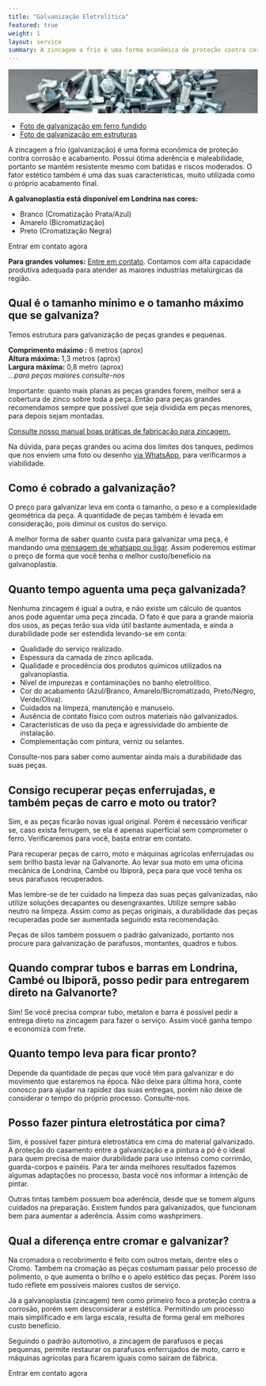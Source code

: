 ```yaml
---
title: "Galvanização Eletrolítica"
featured: true
weight: 1
layout: service
summary: A zincagem a frio é uma forma econômica de proteção contra corrosão e acabamento. Possui ótima resistência contra batidas e...
---
```

![Zincagem em parafusos](/images/zincagem-eletrolitica/zincagem_parafusos.jpeg)

  - [Foto de galvanização em ferro fundido](/images/zincagem-eletrolitica/zincagem_ferro_fundido.jpeg)
  - [Foto de galvanização em estruturas](/images/zincagem-eletrolitica/zincagem_estruturas.jpeg)

A zincagem a frio (galvanização) é uma forma econômica de proteção contra corrosão e acabamento. Possui ótima aderência e maleabilidade, portanto se mantém resistente mesmo com batidas e riscos moderados. O fator estético também é uma das suas características, muito utilizada como o próprio acabamento final.

**A galvanoplastia está disponível em Londrina nas cores:**
- Branco (Cromatização Prata/Azul)
- Amarelo (Bicromatização)
- Preto (Cromatização Negra)

<a href="/contato" class="button" style="text-decoration:none !important;">Entrar em contato agora</a>

**Para grandes volumes:** [Entre em contato](/contato). Contamos com alta capacidade produtiva adequada para atender as maiores industrias metalúrgicas da região.

## Qual é o tamanho mínimo e o tamanho máximo que se galvaniza?
Temos estrutura para galvanização de peças grandes e pequenas.

**Comprimento máximo :** 6 metros (aprox) \
**Altura máxima:** 1,3 metros (aprox) \
**Largura máxima:** 0,8 metro (aprox) \
*...para peças maiores consulte-nos*

Importante: quanto mais planas as peças grandes forem, melhor será a cobertura de zinco sobre toda a peça. Então para peças grandes recomendamos sempre que possível que seja dividida em peças menores, para depois sejam montadas.

[Consulte nosso manual boas práticas de fabricação para zincagem.](/boas-praticas-de-fabricacao)

Na dúvida, para peças grandes ou acima dos limites dos tanques, pedimos que nos enviem uma foto ou desenho [via WhatsApp](/contato), para verificarmos a viabilidade.

## Como é cobrado a galvanização?
O preço para galvanizar leva em conta o tamanho, o peso e a complexidade geométrica da peça. A quantidade de peças também é levada em consideração, pois diminui os custos do serviço.

A melhor forma de saber quanto custa para galvanizar uma peça, é mandando uma [mensagem de whatsapp ou ligar](/contato). Assim poderemos estimar o preço de forma que você tenha o melhor custo/benefício na galvanoplastia.

## Quanto tempo aguenta uma peça galvanizada?
Nenhuma zincagem é igual a outra, e não existe um cálculo de quantos anos pode aguentar uma peça zincada. O fato é que para a grande maioria dos usos, as peças terão sua vida útil bastante aumentada, e ainda a durabilidade pode ser estendida levando-se em conta:

- Qualidade do serviço realizado.
- Espessura da camada de zinco aplicada.
- Qualidade e procedência dos produtos químicos utilizados na galvanoplastia.
- Nível de impurezas e contaminações no banho eletrolítico.
- Cor do acabamento (Azul/Branco, Amarelo/Bicromatizado, Preto/Negro, Verde/Oliva).
- Cuidados na limpeza, manutenção e manuseio.
- Ausência de contato físico com outros materiais não galvanizados.
- Características de uso da peça e agressividade do ambiente de instalação.
- Complementação com pintura, verniz ou selantes.

Consulte-nos para saber como aumentar ainda mais a durabilidade das suas peças.

## Consigo recuperar peças enferrujadas, e também peças de carro e moto ou trator?
Sim, e as peças ficarão novas igual original. Porém é necessário verificar se, caso exista ferrugem, se ela é apenas superfícial sem comprometer o ferro. Verificaremos para você, basta entrar em contato.

Para recuperar peças de carro, moto e máquinas agrícolas enferrujadas ou sem brilho basta levar na Galvanorte. Ao levar sua moto em uma oficina mecânica de Londrina, Cambé ou Ibiporã, peça para que você tenha os seus parafusos recuperados.

Mas lembre-se de ter cuidado na limpeza das suas peças galvanizadas, não utilize soluções decapantes ou desengraxantes. Utilize sempre sabão neutro na limpeza. Assim como as peças originais, a durabilidade das peças recuperadas pode ser aumentada seguindo esta recomendação.

Peças de silos também possuem o padrão galvanizado, portanto nos procure para galvanização de parafusos, montantes, quadros e tubos.

## Quando comprar tubos e barras em Londrina, Cambé ou Ibiporã, posso pedir para entregarem direto na Galvanorte?
Sim! Se você precisa comprar tubo, metalon e barra é possível pedir a entrega direto na zincagem para fazer o serviço. Assim você ganha tempo e economiza com frete.

## Quanto tempo leva para ficar pronto?
Depende da quantidade de peças que você têm para galvanizar e do movimento que estaremos na época. Não deixe para última hora, conte conosco para ajudar na rapidez das suas entregas, porém não deixe de considerar o tempo do próprio processo. Consulte-nos.

## Posso fazer pintura eletrostática por cima?
Sim, é possível fazer pintura eletrostática em cima do material galvanizado. A proteção do casamento entre a galvanização e a pintura a pó é o ideal para quem precisa de maior durabilidade para uso intenso como corrimão, guarda-corpos e painéis. Para ter ainda melhores resultados fazemos algumas adaptações no processo, basta você nos informar a intenção de pintar.

Outras tintas também possuem boa aderência, desde que se tomem alguns cuidados na preparação. Existem fundos para galvanizados, que funcionam bem para aumentar a aderência. Assim como washprimers.

## Qual a diferença entre cromar e galvanizar?
Na cromadora o recobrimento é feito com outros metais, dentre eles o Cromo. Também na cromação as peças costumam passar pelo processo de polimento, o que aumenta o brilho e o apelo estético das peças. Porém isso tudo reflete em possíveis maiores custos de serviço.

Já a galvanoplastia (zincagem) tem como primeiro foco a proteção contra a corrosão, porém sem desconsiderar a estética. Permitindo um processo mais simplificado e em larga escala, resulta de forma geral em melhores custo benefício. 

Seguindo o padrão automotivo, a zincagem de parafusos e peças pequenas, permite restaurar os parafusos enferrujados de moto, carro e máquinas agrícolas para ficarem iguais como sairam de fábrica.

<a href="/contato" class="button" style="text-decoration:none !important;">Entrar em contato agora</a>

